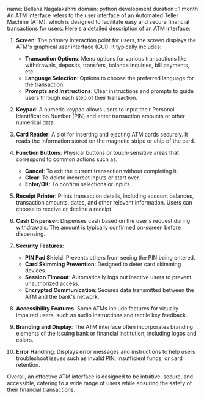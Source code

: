 
name: Bellana Nagalakshmi
domain: python development
duration : 1 month
An ATM interface refers to the user interface of an Automated Teller Machine (ATM), which is designed to facilitate easy and secure financial transactions for users. Here's a detailed description of an ATM interface:

1. **Screen**: The primary interaction point for users, the screen displays the ATM's graphical user interface (GUI). It typically includes:
   - **Transaction Options**: Menu options for various transactions like withdrawals, deposits, transfers, balance inquiries, bill payments, etc.
   - **Language Selection**: Options to choose the preferred language for the transaction.
   - **Prompts and Instructions**: Clear instructions and prompts to guide users through each step of their transaction.

2. **Keypad**: A numeric keypad allows users to input their Personal Identification Number (PIN) and enter transaction amounts or other numerical data.

3. **Card Reader**: A slot for inserting and ejecting ATM cards securely. It reads the information stored on the magnetic stripe or chip of the card.

4. **Function Buttons**: Physical buttons or touch-sensitive areas that correspond to common actions such as:
   - **Cancel**: To exit the current transaction without completing it.
   - **Clear**: To delete incorrect inputs or start over.
   - **Enter/OK**: To confirm selections or inputs.

5. **Receipt Printer**: Prints transaction details, including account balances, transaction amounts, dates, and other relevant information. Users can choose to receive or decline a receipt.

6. **Cash Dispenser**: Dispenses cash based on the user's request during withdrawals. The amount is typically confirmed on-screen before dispensing.

7. **Security Features**:
   - **PIN Pad Shield**: Prevents others from seeing the PIN being entered.
   - **Card Skimming Prevention**: Designed to deter card skimming devices.
   - **Session Timeout**: Automatically logs out inactive users to prevent unauthorized access.
   - **Encrypted Communication**: Secures data transmitted between the ATM and the bank's network.

8. **Accessibility Features**: Some ATMs include features for visually impaired users, such as audio instructions and tactile key feedback.

9. **Branding and Display**: The ATM interface often incorporates branding elements of the issuing bank or financial institution, including logos and colors.

10. **Error Handling**: Displays error messages and instructions to help users troubleshoot issues such as invalid PIN, insufficient funds, or card retention.

Overall, an effective ATM interface is designed to be intuitive, secure, and accessible, catering to a wide range of users while ensuring the safety of their financial transactions.
